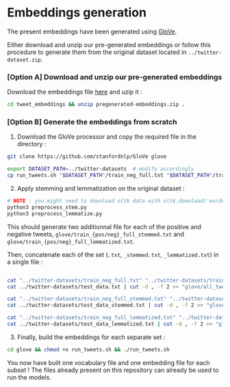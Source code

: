 # Embeddings generation

The present embeddings have been generated using [GloVe](https://nlp.stanford.edu/projects/glove/).

Either download and unzip our pre-generated embeddings or follow this procedure to generate them from the original dataset located in `../twitter-dataset.zip`.

### **[Option A]** Download and unzip our pre-generated embeddings

Download the embeddings file [here](https://drive.google.com/file/d/125JnVGbswXK64zdh0o-wGoipAu8Jzk1_/view?usp=drive_link) and uzip it :

```bash
cd tweet_embeddings && unzip pregenerated-embeddings.zip .
```

### **[Option B]** Generate the embeddings from scratch

1. Download the GloVe processor and copy the required file in the directory :

```bash
git clone https://github.com/stanfordnlp/GloVe glove

export DATASET_PATH=../twitter-datasets  # modify accordingly
cp run_tweets.sh "$DATASET_PATH"/train_neg_full.txt "$DATASET_PATH"/train_pos_full.txt "$DATASET_PATH"/test_data.txt glove/
```

2. Apply stemming and lemmatization on the original dataset :

```bash
# NOTE : you might need to download nltk data with nltk.download('wordnet')
python3 preprocess_stem.py
python3 preprocess_lemmatize.py
```
This should generate two additionnal file for each of the positive and negative tweets, `glove/train_{pos/neg}_full_stemmed.txt` and `glove/train_{pos/neg}_full_lemmatized.txt`.

Then, concatenate each of the set (`.txt`, `_stemmed.txt`, `_lemmatized.txt`) in a single file :


```bash

cat "../twitter-datasets/train_neg_full.txt" "../twitter-datasets/train_pos_full.txt" > ".glove/all_tweets_full.txt"
cat ../twitter-datasets/test_data.txt | cut -d , -f 2 >> "glove/all_tweets_full.txt"

cat "../twitter-datasets/train_neg_full_stemmed.txt" "../twitter-datasets/train_pos_full_stemmed.txt" > "glove/all_tweets_full_stemmed.txt"
cat ../twitter-datasets/test_data_stemmed.txt | cut -d , -f 2 >> "glove/all_tweets_full_stemmed.txt"

cat "../twitter-datasets/train_neg_full_lemmatized.txt" "../twitter-datasets/train_pos_full_lemmatized.txt" > "glove/all_tweets_full_lemmatized.txt"
cat ../twitter-datasets/test_data_lemmatized.txt | cut -d , -f 2 >> "glove/all_tweets_full_lemmatized.txt"

```
3. Finally, build the embeddings for each separate set :

```bash
cd glove && chmod +x run_tweets.sh && ./run_tweets.sh
```

You now have built one vocabulary file and one embedding file for each subset ! The files already present on this repository can already be used to run the models.
